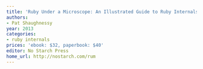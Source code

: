 ```yaml
---
title: 'Ruby Under a Microscope: An Illustrated Guide to Ruby Internals'
authors:
- Pat Shaughnessy
year: 2013
categories:
- ruby internals
prices: 'ebook: $32, paperbook: $40'
editor: No Starch Press
home_url: http://nostarch.com/rum
---
```

